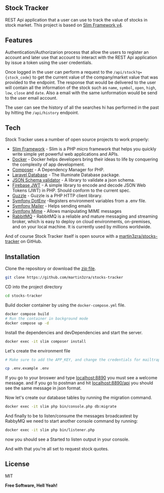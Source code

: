 ## Stock Tracker

REST Api application that a user can use to track the value of stocks in stock market. This project is based on [Slim Framework v4](https://www.slimframework.com/docs/v4/).

## Features

Authentication/Authorizarion process that allow the users to register an account and later use that account to interact with the REST Api application by issue a token using the user credentials.

Once logged in the user can perform a request to the `/api/stock?q={stock_code}` to get the current value of the company/market value that was provided to the endpoint. The response that would be delivered to the user will contain all the information of the stock such as `name`, `symbol`, `open`, `high`, `low`, `close` and `date`. Also a email with the same iunformation would be send to the user email account.

The user can see the history of all the searches hi has performed in the past by hitting the `/api/history` endpoint.

## Tech

Stock Tracker uses a number of open source projects to work properly:

- [Slim Framework](https://www.slimframework.com/docs/v4/) - Slim is a PHP micro framework that helps you quickly write simple yet powerful web applications and APIs.
- [Docker](https://www.docker.com/) - Docker helps developers bring their ideas to life by conquering the complexity of app development.
- [Composer](https://getcomposer.org) - A Dependency Manager for PHP.
- [Laravel Database](https://github.com/illuminate/database) - The Illuminate Database package.
- [JSON Schema validator](https://github.com/jsonrainbow/json-schema) - A library to validate a json schema.
- [Firebase JWT](https://github.com/firebase/php-jwt) - A simple library to encode and decode JSON Web Tokens (JWT) in PHP. Should conform to the current spec.
- [Guzzle](https://github.com/guzzle/guzzle) - Guzzle is a PHP HTTP client library.
- [Symfony DotEnv](https://github.com/symfony/dotenv) -Registers environment variables from a .env file.
- [Symfony Mailer](https://github.com/symfony/mailer) - Helps sending emails
- [Symfony Mime](https://github.com/symfony/mime) - Allows manipulating MIME messages
- [RabbitMQ](https://www.rabbitmq.com) - RabbitMQ is a reliable and mature messaging and streaming broker, which is easy to deploy on cloud environments, on-premises, and on your local machine. It is currently used by millions worldwide.

And of course Stock Tracker itself is open source with a [martin3zra/stocks-tracker](https://github.com/martin3zra/stocks-tracker)
 on GitHub.

## Installation

Clone the repository or download the [zip file](https://github.com/martin3zra/stocks-tracker/archive/refs/heads/main.zip).
```sh
git clone https://github.com/martin3zra/stocks-tracker
```

CD into the project directory
```sh
cd stocks-tracker
```

Build docker container by using the `docker-compose.yml` file.
```sh
docker compose build
# Run the container in background mode
docker compose up -d
```

Install the dependencies and devDependencies and start the server.

```sh
docker exec -it slim composer install
```

Let's create the environment file
```sh
# Make sure to add the APP_KEY, and change the credentials for mailtrap once the .env is created.

cp .env.example .env
```

If you go to your broswer and type [localhost:8890](http://localhost:8890) you must see a welcome message. and if you go to postman and hit [localhost:8890/api](localhost:8890/api) you should see the same message in json format.

Now let's create our database tables by running the migration command.
```sh
docker exec -it slim php bin/console.php db:migrate
```

And finally to be to listen/consume the messages broadcastest by RabbyMQ we need to start another console command by running:
```sh
docker exec -it slim php bin/listener.php
```
now you should see a Started to listen output in your console.

And with that you're all set to request stock quotes.

## License

MIT

**Free Software, Hell Yeah!**
